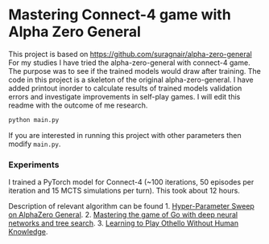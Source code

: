 # Mastering Connect-4 game with Alpha Zero General
This project is based on https://github.com/suragnair/alpha-zero-general
For my studies I have tried the alpha-zero-general with connect-4 game.
The purpose was to see if the trained models would draw after training.
The code in this project is a skeleton of the original alpha-zero-general. 
I have added printout inorder to calculate results of trained models validation errors and investigate improvements in self-play games.
I will edit this readme with the outcome of me research.

```bash
python main.py
```
If you are interested in running this project with other parameters then modify ```main.py```.

### Experiments
I trained a PyTorch model for Connect-4 (~100 iterations, 50 episodes per iteration and 15 MCTS simulations per turn). This took about 12 hours. 

Description of relevant algorithm can be found 
1.
[Hyper-Parameter Sweep on AlphaZero General](https://arxiv.org/pdf/1903.08129.pdf).
2.
[Mastering the game of Go with deep neural networks and tree search](https://www.nature.com/articles/nature16961).
3.
[Learning to Play Othello Without Human Knowledge](https://github.com/suragnair/alpha-zero-general/raw/master/pretrained_models/writeup.pdf).


